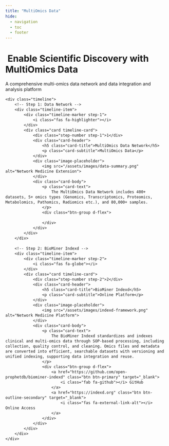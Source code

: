 ```yaml
---
title: "MultiOmics Data"
hide:
  - navigation
  - toc
  - footer
---
```


<div class="timeline-container">
    <div class="timeline-header">
        <h1><i class="fas fa-project-diagram"></i>&nbsp;Enable Scientific Discovery with MultiOmics Data</h1>
        <p>A comprehensive multi-omics data network and data integration and analysis platform</p>
    </div>
    
    <div class="timeline">
        <!-- Step 1: Data Network -->
        <div class="timeline-item">
            <div class="timeline-marker step-1">
                <i class="fas fa-highlighter"></i>
            </div>
            <div class="card timeline-card">
                <div class="step-number step-1">1</div>
                <div class="card-header">
                    <h5 class="card-title">MultiOmics Data Network</h5>
                    <p class="card-subtitle">MultiOmics Data</p>
                </div>
                <div class="image-placeholder">
                    <img src="/assets/images/data-summary.png" alt="Network Medicine Extension">
                </div>
                <div class="card-body">
                    <p class="card-text">
                        The MultiOmics Data Network includes 400+ datasets, 5+ omics types (Genomics, Transcriptomics, Proteomics, Metabolomics, Pathomics, Radiomics etc.), and 80,000+ samples.
                    </p>
                    <div class="btn-group d-flex">

                    </div>
                </div>
            </div>
        </div>
        
        <!-- Step 2: BioMiner Indexd -->
        <div class="timeline-item">
            <div class="timeline-marker step-2">
                <i class="fas fa-globe"></i>
            </div>
            <div class="card timeline-card">
                <div class="step-number step-2">2</div>
                <div class="card-header">
                    <h5 class="card-title">BioMiner Indexd</h5>
                    <p class="card-subtitle">Online Platform</p>
                </div>
                <div class="image-placeholder">
                    <img src="/assets/images/indexd-framework.png" alt="Network Medicine Platform">
                </div>
                <div class="card-body">
                    <p class="card-text">
                        The BioMiner Indexd standardizes and indexes clinical and multi-omics data through SOP-based processing, including collection, quality control, and cleaning. Omics files and metadata are converted into efficient, searchable datasets with versioning and unified indexing, supporting data integration and reuse.
                    </p>
                    <div class="btn-group d-flex">
                        <a href="https://github.com/open-prophetdb/biominer-indexd" class="btn btn-primary" target="_blank">
                            <i class="fab fa-github"></i> GitHub
                        </a>
                        <a href="https://indexd.org" class="btn btn-outline-secondary" target="_blank">
                            <i class="fas fa-external-link-alt"></i> Online Access
                        </a>
                    </div>
                </div>
            </div>
        </div>
    </div>
</div>
